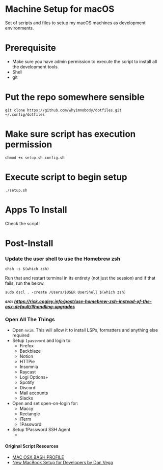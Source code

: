 # **Machine Setup for macOS**

Set of scripts and files to setup my macOS machines as development environments.

# **Prerequisite**

- Make sure you have admin permission to execute the script to install all the development tools.
- Shell
- git

# Put the repo somewhere sensible

```shell
git clone https://github.com/whyimnobody/dotfiles.git ~/.config/dotfiles
```

# **Make sure script has execution permission**

```shell
chmod +x setup.sh config.sh
```

# **Execute script to begin setup**

```shell
./setup.sh
```

# Apps To Install

Check the script!

# Post-Install

### Update the user shell to use the Homebrew zsh

```shell
chsh -s $(which zsh)
```

Run that and restart terminal in its entirety (not just the session) and if that fails, run the below.

```shell
sudo dscl . -create /Users/$USER UserShell $(which zsh)
```

**_src: https://rick.cogley.info/post/use-homebrew-zsh-instead-of-the-osx-default/#handling-upgrades_**

### Open All The Things

- Open `nvim`. This will allow it to install LSPs, formatters and anything else required
- Setup `1password` and login to:
  - Firefox
  - Backblaze
  - Notion
  - HTTPie
  - Insomnia
  - Raycast
  - Logi Options+
  - Spotify
  - Discord
  - Mail accounts
  - Slacks
- Open and set open-on-login for:
  - Maccy
  - Rectangle
  - iTerm
  - 1Password
- Setup 1Password SSH Agent
  - [](https://developer.1password.com/docs/ssh/get-started#step-3-turn-on-the-1password-ssh-agent)

#### **Original Script Resources**

- [MAC OSX BASH PROFILE](https://natelandau.com/my-mac-osx-bash_profile/)
- [New MacBook Setup for Developers by Dan Vega](https://dev.to/therealdanvega/new-macbook-setup-for-developers-2nma)
